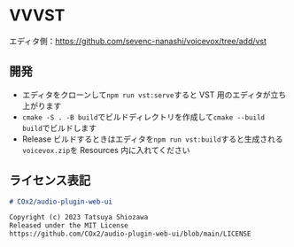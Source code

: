 # VVVST

エディタ側：https://github.com/sevenc-nanashi/voicevox/tree/add/vst

## 開発

- エディタをクローンして`npm run vst:serve`すると VST 用のエディタが立ち上がります
- `cmake -S . -B build`でビルドディレクトリを作成して`cmake --build build`でビルドします
- Release ビルドするときはエディタを`npm run vst:build`すると生成される`voicevox.zip`を Resources 内に入れてください

## ライセンス表記

```md
# COx2/audio-plugin-web-ui

Copyright (c) 2023 Tatsuya Shiozawa
Released under the MIT License
https://github.com/COx2/audio-plugin-web-ui/blob/main/LICENSE
```
